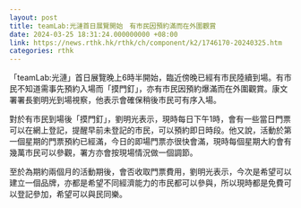 ```yaml
---
layout: post
title: teamLab:光漣首日展覽開始　有市民因預約滿而在外圍觀賞
date: 2024-03-25 18:31:24.000000000 +08:00
link: https://news.rthk.hk/rthk/ch/component/k2/1746170-20240325.htm
categories: rthk
---
```


「teamLab:光漣」首日展覽晚上6時半開始，臨近傍晚已經有市民陸續到場。有市民不知道需事先預約入場而「摸門釘」，亦有市民因預約爆滿而在外圍觀賞。康文署署長劉明光到場視察，他表示會確保稍後市民可有序入場。

對於有市民到場後「摸門釘」，劉明光表示，現時每日下午1時，會有一些當日門票可以在網上登記，提醒早前未登記的市民，可以預約即日時段。他又說，活動於第一個星期的門票預約已經滿，今日的即場門票亦很快會滿，現時每個星期大約會有幾萬市民可以參觀，署方亦會按現場情況做一個調節。

至於為期約兩個月的活動期後，會否收取門票費用，劉明光表示，今次是希望可以建立一個品牌，亦都是希望不同經濟能力的市民都可以參與，所以現時都是免費可以登記參加，希望可以與民同樂。
